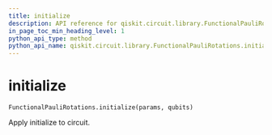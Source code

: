 ```yaml
---
title: initialize
description: API reference for qiskit.circuit.library.FunctionalPauliRotations.initialize
in_page_toc_min_heading_level: 1
python_api_type: method
python_api_name: qiskit.circuit.library.FunctionalPauliRotations.initialize
---
```


# initialize

<span id="qiskit.circuit.library.FunctionalPauliRotations.initialize" />

`FunctionalPauliRotations.initialize(params, qubits)`

Apply initialize to circuit.

